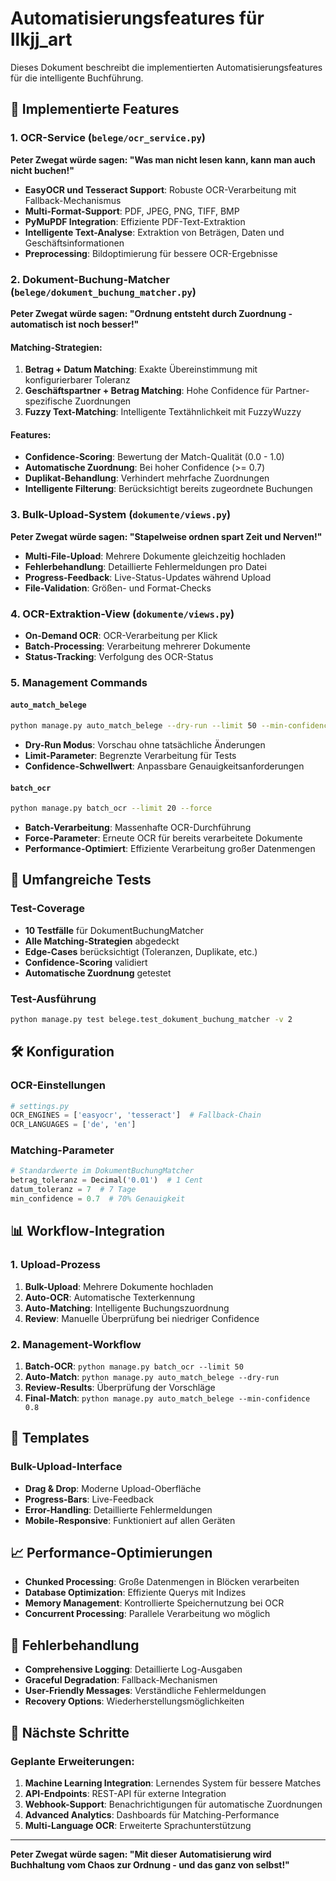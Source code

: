 # Automatisierungsfeatures für llkjj_art

Dieses Dokument beschreibt die implementierten Automatisierungsfeatures für die intelligente Buchführung.

## 🚀 Implementierte Features

### 1. OCR-Service (`belege/ocr_service.py`)
**Peter Zwegat würde sagen: "Was man nicht lesen kann, kann man auch nicht buchen!"**

- **EasyOCR und Tesseract Support**: Robuste OCR-Verarbeitung mit Fallback-Mechanismus
- **Multi-Format-Support**: PDF, JPEG, PNG, TIFF, BMP
- **PyMuPDF Integration**: Effiziente PDF-Text-Extraktion
- **Intelligente Text-Analyse**: Extraktion von Beträgen, Daten und Geschäftsinformationen
- **Preprocessing**: Bildoptimierung für bessere OCR-Ergebnisse

### 2. Dokument-Buchung-Matcher (`belege/dokument_buchung_matcher.py`)
**Peter Zwegat würde sagen: "Ordnung entsteht durch Zuordnung - automatisch ist noch besser!"**

#### Matching-Strategien:
1. **Betrag + Datum Matching**: Exakte Übereinstimmung mit konfigurierbarer Toleranz
2. **Geschäftspartner + Betrag Matching**: Hohe Confidence für Partner-spezifische Zuordnungen
3. **Fuzzy Text-Matching**: Intelligente Textähnlichkeit mit FuzzyWuzzy

#### Features:
- **Confidence-Scoring**: Bewertung der Match-Qualität (0.0 - 1.0)
- **Automatische Zuordnung**: Bei hoher Confidence (>= 0.7)
- **Duplikat-Behandlung**: Verhindert mehrfache Zuordnungen
- **Intelligente Filterung**: Berücksichtigt bereits zugeordnete Buchungen

### 3. Bulk-Upload-System (`dokumente/views.py`)
**Peter Zwegat würde sagen: "Stapelweise ordnen spart Zeit und Nerven!"**

- **Multi-File-Upload**: Mehrere Dokumente gleichzeitig hochladen
- **Fehlerbehandlung**: Detaillierte Fehlermeldungen pro Datei
- **Progress-Feedback**: Live-Status-Updates während Upload
- **File-Validation**: Größen- und Format-Checks

### 4. OCR-Extraktion-View (`dokumente/views.py`)
- **On-Demand OCR**: OCR-Verarbeitung per Klick
- **Batch-Processing**: Verarbeitung mehrerer Dokumente
- **Status-Tracking**: Verfolgung des OCR-Status

### 5. Management Commands

#### `auto_match_belege`
```bash
python manage.py auto_match_belege --dry-run --limit 50 --min-confidence 0.8
```
- **Dry-Run Modus**: Vorschau ohne tatsächliche Änderungen
- **Limit-Parameter**: Begrenzte Verarbeitung für Tests
- **Confidence-Schwellwert**: Anpassbare Genauigkeitsanforderungen

#### `batch_ocr`
```bash
python manage.py batch_ocr --limit 20 --force
```
- **Batch-Verarbeitung**: Massenhafte OCR-Durchführung
- **Force-Parameter**: Erneute OCR für bereits verarbeitete Dokumente
- **Performance-Optimiert**: Effiziente Verarbeitung großer Datenmengen

## 🧪 Umfangreiche Tests

### Test-Coverage
- **10 Testfälle** für DokumentBuchungMatcher
- **Alle Matching-Strategien** abgedeckt
- **Edge-Cases** berücksichtigt (Toleranzen, Duplikate, etc.)
- **Confidence-Scoring** validiert
- **Automatische Zuordnung** getestet

### Test-Ausführung
```bash
python manage.py test belege.test_dokument_buchung_matcher -v 2
```

## 🛠️ Konfiguration

### OCR-Einstellungen
```python
# settings.py
OCR_ENGINES = ['easyocr', 'tesseract']  # Fallback-Chain
OCR_LANGUAGES = ['de', 'en']
```

### Matching-Parameter
```python
# Standardwerte im DokumentBuchungMatcher
betrag_toleranz = Decimal('0.01')  # 1 Cent
datum_toleranz = 7  # 7 Tage
min_confidence = 0.7  # 70% Genauigkeit
```

## 📊 Workflow-Integration

### 1. Upload-Prozess
1. **Bulk-Upload**: Mehrere Dokumente hochladen
2. **Auto-OCR**: Automatische Texterkennung
3. **Auto-Matching**: Intelligente Buchungszuordnung
4. **Review**: Manuelle Überprüfung bei niedriger Confidence

### 2. Management-Workflow
1. **Batch-OCR**: `python manage.py batch_ocr --limit 50`
2. **Auto-Match**: `python manage.py auto_match_belege --dry-run`
3. **Review-Results**: Überprüfung der Vorschläge
4. **Final-Match**: `python manage.py auto_match_belege --min-confidence 0.8`

## 🔧 Templates

### Bulk-Upload-Interface
- **Drag & Drop**: Moderne Upload-Oberfläche
- **Progress-Bars**: Live-Feedback
- **Error-Handling**: Detaillierte Fehlermeldungen
- **Mobile-Responsive**: Funktioniert auf allen Geräten

## 📈 Performance-Optimierungen

- **Chunked Processing**: Große Datenmengen in Blöcken verarbeiten
- **Database Optimization**: Effiziente Querys mit Indizes
- **Memory Management**: Kontrollierte Speichernutzung bei OCR
- **Concurrent Processing**: Parallele Verarbeitung wo möglich

## 🐛 Fehlerbehandlung

- **Comprehensive Logging**: Detaillierte Log-Ausgaben
- **Graceful Degradation**: Fallback-Mechanismen
- **User-Friendly Messages**: Verständliche Fehlermeldungen
- **Recovery Options**: Wiederherstellungsmöglichkeiten

## 🎯 Nächste Schritte

### Geplante Erweiterungen:
1. **Machine Learning Integration**: Lernendes System für bessere Matches
2. **API-Endpoints**: REST-API für externe Integration
3. **Webhook-Support**: Benachrichtigungen für automatische Zuordnungen
4. **Advanced Analytics**: Dashboards für Matching-Performance
5. **Multi-Language OCR**: Erweiterte Sprachunterstützung

---

**Peter Zwegat würde sagen: "Mit dieser Automatisierung wird Buchhaltung vom Chaos zur Ordnung - und das ganz von selbst!"**
